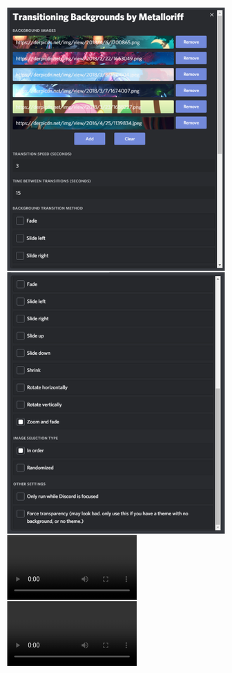 ![Preview #1](e0.png)
![Preview #2](e1.png)
![Video Preview #1](ve0.mp4)
![Video Preview #2](v1.mp4)
